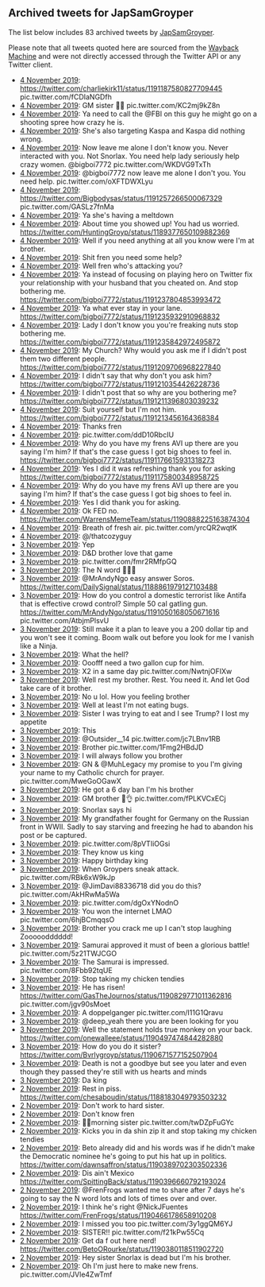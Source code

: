 ## Archived tweets for JapSamGroyper

The list below includes 83 archived tweets by
[JapSamGroyper](https://twitter.com/JapSamGroyper).

Please note that all tweets quoted here are sourced from the
[Wayback Machine](https://web.archive.org) and were not directly accessed through the Twitter API or
any Twitter client.

* [ 4 November 2019](https://web.archive.org/web/20191104110556/https://twitter.com/JapSamGroyper/status/1191306417245843456): https://twitter.com/charliekirk11/status/1191187580827709445  pic.twitter.com/fCDIaNGDfh <!--1191306417245843456-->
* [ 4 November 2019](https://web.archive.org/web/20191104104541/https://twitter.com/JapSamGroyper/status/1191302414965436416): GM sister 🤗🤗 pic.twitter.com/KC2mj9kZ8n <!--1191302414965436416-->
* [ 4 November 2019](https://web.archive.org/web/20191104101910/https://twitter.com/JapSamGroyper/status/1191296671352623104): Ya need to call the  @FBI  on this guy he might go on a shooting spree how crazy he is. <!--1191296671352623104-->
* [ 4 November 2019](https://web.archive.org/web/20191104102312/https://twitter.com/JapSamGroyper/status/1191296277209763840): She's also targeting Kaspa and Kaspa did nothing wrong. <!--1191296277209763840-->
* [ 4 November 2019](https://web.archive.org/web/20191104094139/https://twitter.com/JapSamGroyper/status/1191288682554085376): Now leave me alone I don't know you. Never interacted with you. Not Snorlax. You need help lady seriously help crazy women.  @bigboi7772  pic.twitter.com/WKDVG9TxTh <!--1191288682554085376-->
* [ 4 November 2019](https://web.archive.org/web/20191104085505/https://twitter.com/JapSamGroyper/status/1191276693383573504): @bigboi7772  now leave me alone I don't you. You need help. pic.twitter.com/oXFTDWXLyu <!--1191276693383573504-->
* [ 4 November 2019](https://web.archive.org/web/20191104075000/https://twitter.com/JapSamGroyper/status/1191259727918817280): https://twitter.com/Bigbodysas/status/1191257266500067329  pic.twitter.com/GASLz7fnMa <!--1191259727918817280-->
* [ 4 November 2019](https://web.archive.org/web/20191104074621/https://twitter.com/JapSamGroyper/status/1191254336438800384): Ya she's having a meltdown <!--1191254336438800384-->
* [ 4 November 2019](https://web.archive.org/web/20191104073713/https://twitter.com/JapSamGroyper/status/1191254186748342272): About time you showed up! You had us worried. https://twitter.com/HuntingGroyp/status/1189377650109882369 <!--1191254186748342272-->
* [ 4 November 2019](https://web.archive.org/web/20191104072930/https://twitter.com/JapSamGroyper/status/1191253726436048899): Well if you need anything at all you know were I'm at brother. <!--1191253726436048899-->
* [ 4 November 2019](https://web.archive.org/web/20191104073015/https://twitter.com/JapSamGroyper/status/1191253187493126144): Shit fren you need some help? <!--1191253187493126144-->
* [ 4 November 2019](https://web.archive.org/web/20191104071845/https://twitter.com/JapSamGroyper/status/1191252619009806336): Well fren who's attacking you? <!--1191252619009806336-->
* [ 4 November 2019](https://web.archive.org/web/20191104062753/https://twitter.com/JapSamGroyper/status/1191239887359377409): Ya instead of focusing on playing hero on Twitter fix your relationship with your husband that you cheated on. And stop bothering me. https://twitter.com/bigboi7772/status/1191237804853993472 <!--1191239887359377409-->
* [ 4 November 2019](https://web.archive.org/web/20191104074621/https://twitter.com/JapSamGroyper/status/1191254336438800384): Ya what ever stay in your lane.  https://twitter.com/bigboi7772/status/1191235932910968832 <!--1191236853770280960-->
* [ 4 November 2019](https://web.archive.org/web/20191104062013/https://twitter.com/JapSamGroyper/status/1191236320242229248): Lady I don't know you you're freaking nuts stop bothering me. https://twitter.com/bigboi7772/status/1191235842972495872 <!--1191236320242229248-->
* [ 4 November 2019](https://web.archive.org/web/20191104061554/https://twitter.com/JapSamGroyper/status/1191234936243507201): My Church? Why would you ask me if I didn't post them two different people. https://twitter.com/bigboi7772/status/1191209706968227840 <!--1191234936243507201-->
* [ 4 November 2019](https://web.archive.org/web/20191104060754/https://twitter.com/JapSamGroyper/status/1191234690172108806): I didn't say that why don't you ask him? https://twitter.com/bigboi7772/status/1191210354426228736 <!--1191234690172108806-->
* [ 4 November 2019](https://web.archive.org/web/20191104061314/https://twitter.com/JapSamGroyper/status/1191234544579399680): I didn't post that so why are you bothering me? https://twitter.com/bigboi7772/status/1191211396803039232 <!--1191234544579399680-->
* [ 4 November 2019](https://web.archive.org/web/20191104061815/https://twitter.com/JapSamGroyper/status/1191234177737220098): Suit yourself but I'm not him. https://twitter.com/bigboi7772/status/1191213456164368384 <!--1191234177737220098-->
* [ 4 November 2019](https://web.archive.org/web/20191104042304/https://twitter.com/JapSamGroyper/status/1191208185450778624): Thanks fren <!--1191208185450778624-->
* [ 4 November 2019](https://web.archive.org/web/20191104044315/https://twitter.com/JapSamGroyper/status/1191208098213416960): pic.twitter.com/ddD10RbcIU <!--1191208098213416960-->
* [ 4 November 2019](https://web.archive.org/web/20191104042950/https://twitter.com/JapSamGroyper/status/1191205723536949248): Why do you have my frens AVI up there are you saying I'm him? If that's the case guess I got big shoes to feel in. https://twitter.com/bigboi7772/status/1191176615931318273 <!--1191205723536949248-->
* [ 4 November 2019](https://web.archive.org/web/20191104041240/https://twitter.com/JapSamGroyper/status/1191205659695411205): Yes I did it was refreshing thank you for asking https://twitter.com/bigboi7772/status/1191175800348958725 <!--1191205659695411205-->
* [ 4 November 2019](https://web.archive.org/web/20191104041139/https://twitter.com/JapSamGroyper/status/1191205516644499456): Why do you have my frens AVI up there are you saying I'm him? If that's the case guess I got big shoes to feel in. <!--1191205516644499456-->
* [ 4 November 2019](https://web.archive.org/web/20191104043050/https://twitter.com/JapSamGroyper/status/1191205317402513408): Yes I did thank you for asking. <!--1191205317402513408-->
* [ 4 November 2019](https://web.archive.org/web/20191104020937/https://twitter.com/JapSamGroyper/status/1191173483994042368): Ok FED no. https://twitter.com/WarrensMemeTeam/status/1190888225163874304 <!--1191173483994042368-->
* [ 4 November 2019](https://web.archive.org/web/20191104021938/https://twitter.com/JapSamGroyper/status/1191172821763805186): Breath of fresh air. pic.twitter.com/yrcQR2wqtK <!--1191172821763805186-->
* [ 4 November 2019](https://web.archive.org/web/20191104012219/https://twitter.com/JapSamGroyper/status/1191160105888186368): @/thatcozyguy <!--1191160105888186368-->
* [ 3 November 2019](https://web.archive.org/web/20191103234937/https://twitter.com/JapSamGroyper/status/1191136278449836033): Yep <!--1191136278449836033-->
* [ 3 November 2019](https://web.archive.org/web/20191103234236/https://twitter.com/JapSamGroyper/status/1191136135226900481): D&D brother love that game <!--1191136135226900481-->
* [ 3 November 2019](https://web.archive.org/web/20191103235010/https://twitter.com/JapSamGroyper/status/1191135068451823622): pic.twitter.com/fmr2RMfpGQ <!--1191135068451823622-->
* [ 3 November 2019](https://web.archive.org/web/20191103234049/https://twitter.com/JapSamGroyper/status/1191134852650655745): The N word 🤣🤣🤣 <!--1191134852650655745-->
* [ 3 November 2019](https://web.archive.org/web/20191103233556/https://twitter.com/JapSamGroyper/status/1191133992684142593): @MrAndyNgo  easy answer Soros. https://twitter.com/DailySignal/status/1188861979127103488 <!--1191133992684142593-->
* [ 3 November 2019](https://web.archive.org/web/20191103232345/https://twitter.com/JapSamGroyper/status/1191130184927338497): How do you control a domestic terrorist like Antifa that is effective crowd control? Simple 50 cal gatling gun.  https://twitter.com/MrAndyNgo/status/1191050168050671616  pic.twitter.com/AtbjmPlsvU <!--1191130184927338497-->
* [ 3 November 2019](https://web.archive.org/web/20191103231528/https://twitter.com/JapSamGroyper/status/1191125246511898625): Still make it a plan to leave you a 200 dollar tip and you won't see it coming. Boom walk out before you look for me I vanish like a Ninja. <!--1191125246511898625-->
* [ 3 November 2019](https://web.archive.org/web/20191103224210/https://twitter.com/JapSamGroyper/status/1191121241823952898): What the hell? <!--1191121241823952898-->
* [ 3 November 2019](https://web.archive.org/web/20191103223341/https://twitter.com/JapSamGroyper/status/1191120419262287876): Ooofff need a two gallon cup for him. <!--1191120419262287876-->
* [ 3 November 2019](https://web.archive.org/web/20191103224545/https://twitter.com/JapSamGroyper/status/1191118827163181056): X2 in a same day pic.twitter.com/NwtnjOFIXw <!--1191118827163181056-->
* [ 3 November 2019](https://web.archive.org/web/20191103223308/https://twitter.com/JapSamGroyper/status/1191117581161304064): Well rest my brother. Rest. You need it. And let God take care of it brother. <!--1191118651123994624-->
* [ 3 November 2019](https://web.archive.org/web/20191103223308/https://twitter.com/JapSamGroyper/status/1191117581161304064): No u lol. How you feeling brother <!--1191117581161304064-->
* [ 3 November 2019](https://web.archive.org/web/20191103221817/https://twitter.com/JapSamGroyper/status/1191115796447145984): Well at least I'm not eating bugs. <!--1191116411478978561-->
* [ 3 November 2019](https://web.archive.org/web/20191103221817/https://twitter.com/JapSamGroyper/status/1191115796447145984): Sister I was trying to eat and I see Trump? I lost my appetite <!--1191115796447145984-->
* [ 3 November 2019](https://web.archive.org/web/20191103221207/https://twitter.com/JapSamGroyper/status/1191113629061517317): This <!--1191113629061517317-->
* [ 3 November 2019](https://web.archive.org/web/20191103220622/https://twitter.com/JapSamGroyper/status/1191112300247293953): @Outsider__14  pic.twitter.com/jc7LBnv1RB <!--1191112300247293953-->
* [ 3 November 2019](https://web.archive.org/web/20191103130818/https://twitter.com/JapSamGroyper/status/1190978104602382336): Brother pic.twitter.com/1Fmg2HBdJD <!--1190978104602382336-->
* [ 3 November 2019](https://web.archive.org/web/20191103124521/https://twitter.com/JapSamGroyper/status/1190970613508321283): I will always follow you brother <!--1190970613508321283-->
* [ 3 November 2019](https://web.archive.org/web/20191103123321/https://twitter.com/JapSamGroyper/status/1190968334428360704): GN &  @MuhLegacy  my promise to you I'm giving your name to my Catholic church for prayer. pic.twitter.com/MweGoOGawX <!--1190968334428360704-->
* [ 3 November 2019](https://web.archive.org/web/20191103122156/https://twitter.com/JapSamGroyper/status/1190962555528892418): He got a 6 day ban I'm his brother <!--1190963125295763457-->
* [ 3 November 2019](https://web.archive.org/web/20191103121949/https://twitter.com/JapSamGroyper/status/1190962934081609731): GM brother 🎣👌 pic.twitter.com/fPLKVCxECj <!--1190962934081609731-->
* [ 3 November 2019](https://web.archive.org/web/20191103122156/https://twitter.com/JapSamGroyper/status/1190962555528892418): Snorlax says hi <!--1190962555528892418-->
* [ 3 November 2019](https://web.archive.org/web/20191103122448/https://twitter.com/JapSamGroyper/status/1190961516679483392): My grandfather fought for Germany on the Russian front in WWII. Sadly to say starving and freezing he had to abandon his post or be captured. <!--1190961516679483392-->
* [ 3 November 2019](https://web.archive.org/web/20191103115534/https://twitter.com/JapSamGroyper/status/1190956832015241216): pic.twitter.com/8pVTIiOGsi <!--1190956832015241216-->
* [ 3 November 2019](https://web.archive.org/web/20191103111931/https://twitter.com/JapSamGroyper/status/1190950563145539585): They know us king <!--1190950563145539585-->
* [ 3 November 2019](https://web.archive.org/web/20191103105430/https://twitter.com/JapSamGroyper/status/1190943013389787137): Happy birthday king <!--1190943013389787137-->
* [ 3 November 2019](https://web.archive.org/web/20191103102647/https://twitter.com/JapSamGroyper/status/1190937965561696256): When Groypers sneak attack. pic.twitter.com/RBk6xW9kJp <!--1190937965561696256-->
* [ 3 November 2019](https://web.archive.org/web/20191103085238/https://twitter.com/JapSamGroyper/status/1190914371565703168): @JimDavi88336718  did you do this? pic.twitter.com/AkHRwMa5Wa <!--1190914371565703168-->
* [ 3 November 2019](https://web.archive.org/web/20191103090617/https://twitter.com/JapSamGroyper/status/1190913958808412160): pic.twitter.com/dgOxYNodnO <!--1190913958808412160-->
* [ 3 November 2019](https://web.archive.org/web/20191103065640/https://twitter.com/JapSamGroyper/status/1190885070208290822): You won the internet LMAO pic.twitter.com/6hjBCmqqsO <!--1190885070208290822-->
* [ 3 November 2019](https://web.archive.org/web/20191103064603/https://twitter.com/JapSamGroyper/status/1190881259460812801): Brother you crack me up I can't stop laughing Zooooodddddd! <!--1190881259460812801-->
* [ 3 November 2019](https://web.archive.org/web/20191103063710/https://twitter.com/JapSamGroyper/status/1190879553377329154): Samurai approved it must of been a glorious battle! pic.twitter.com/5z21TWJCGO <!--1190879553377329154-->
* [ 3 November 2019](https://web.archive.org/web/20191103063343/https://twitter.com/JapSamGroyper/status/1190877502308139008): The Samurai is impressed. pic.twitter.com/8Fbb92tqUE <!--1190877502308139008-->
* [ 3 November 2019](https://web.archive.org/web/20191103062511/https://twitter.com/JapSamGroyper/status/1190873999279919105): Stop taking my chicken tendies <!--1190873999279919105-->
* [ 3 November 2019](https://web.archive.org/web/20191103061931/https://twitter.com/JapSamGroyper/status/1190873512023429120): He has risen!  https://twitter.com/GasTheJournos/status/1190829771011362816  pic.twitter.com/jgv90sMoet <!--1190873512023429120-->
* [ 3 November 2019](https://web.archive.org/web/20191103060959/https://twitter.com/JapSamGroyper/status/1190872208735760386): A doppelganger pic.twitter.com/I11G1Qravu <!--1190872208735760386-->
* [ 3 November 2019](https://web.archive.org/web/20191103055855/https://twitter.com/JapSamGroyper/status/1190869693604626432): @deep_yeah  there you are been looking for you <!--1190869693604626432-->
* [ 3 November 2019](https://web.archive.org/web/20191103055109/https://twitter.com/JapSamGroyper/status/1190868575906480128): Well the statement holds true monkey on your back. https://twitter.com/onewalleee/status/1190497474844282880 <!--1190868575906480128-->
* [ 3 November 2019](https://web.archive.org/web/20191103051711/https://twitter.com/JapSamGroyper/status/1190857483226509313): How do you do it sister? https://twitter.com/Bvrlygroyp/status/1190671577152507904 <!--1190857483226509313-->
* [ 3 November 2019](https://web.archive.org/web/20191103051747/https://twitter.com/JapSamGroyper/status/1190857302129070080): Death is not a goodbye but see you later and even though they passed they're still with us hearts and minds <!--1190857302129070080-->
* [ 3 November 2019](https://web.archive.org/web/20191103033502/https://twitter.com/JapSamGroyper/status/1190831199750541313): Da king <!--1190831199750541313-->
* [ 2 November 2019](https://web.archive.org/web/20191102135801/https://twitter.com/JapSamGroyper/status/1190615088090075136): Rest in piss. https://twitter.com/chesaboudin/status/1188183049793503232 <!--1190615088090075136-->
* [ 2 November 2019](https://web.archive.org/web/20191102134048/https://twitter.com/JapSamGroyper/status/1190614172939112449): Don't work to hard sister. <!--1190614172939112449-->
* [ 2 November 2019](https://web.archive.org/web/20191102130343/https://twitter.com/JapSamGroyper/status/1190607869084721153): Don't know fren <!--1190611741954068482-->
* [ 2 November 2019](https://web.archive.org/web/20191102125753/https://twitter.com/JapSamGroyper/status/1190608739105030145): 🤗🤗morning sister pic.twitter.com/twDZpFuGYc <!--1190608739105030145-->
* [ 2 November 2019](https://web.archive.org/web/20191102130343/https://twitter.com/JapSamGroyper/status/1190607869084721153): Kicks you in da shin zip it and stop taking my chicken tendies <!--1190607869084721153-->
* [ 2 November 2019](https://web.archive.org/web/20191102124130/https://twitter.com/JapSamGroyper/status/1190605618811326465): Beto already did and his words was if he didn't make the Democratic nominee he's going to put his hat up in politics. https://twitter.com/dawnsaffron/status/1190389702303502336 <!--1190605618811326465-->
* [ 2 November 2019](https://web.archive.org/web/20191102123944/https://twitter.com/JapSamGroyper/status/1190605424560463872): Dis ain't Mexico  https://twitter.com/SpittingBack/status/1190396660792193024 <!--1190605424560463872-->
* [ 2 November 2019](https://web.archive.org/web/20191102122658/https://twitter.com/JapSamGroyper/status/1190604084773965824): @FrenFrogs  wanted me to share after 7 days he's going to say the N word lots and lots of times over and over. <!--1190604084773965824-->
* [ 2 November 2019](https://web.archive.org/web/20191102120551/https://twitter.com/JapSamGroyper/status/1190597042281693184): I think he's right  @NickJFuentes  https://twitter.com/FrenFrogs/status/1190466178658910208 <!--1190597042281693184-->
* [ 2 November 2019](https://web.archive.org/web/20191102120007/https://twitter.com/JapSamGroyper/status/1190593489685241856): I missed you too pic.twitter.com/3y1ggQM6YJ <!--1190593881001185288-->
* [ 2 November 2019](https://web.archive.org/web/20191102120007/https://twitter.com/JapSamGroyper/status/1190593489685241856): SISTER!! pic.twitter.com/f21kPw55Cq <!--1190593489685241856-->
* [ 2 November 2019](https://web.archive.org/web/20191102113024/https://twitter.com/JapSamGroyper/status/1190588102311436288): Get da f out here nerd! https://twitter.com/BetoORourke/status/1190380118511902720 <!--1190588102311436288-->
* [ 2 November 2019](https://web.archive.org/web/20191102110756/https://twitter.com/JapSamGroyper/status/1190581037174153216): Hey sister Snorlax is dead but I'm his brother. <!--1190581037174153216-->
* [ 2 November 2019](https://web.archive.org/web/20191102102751/https://twitter.com/JapSamGroyper/status/1190573322704056320): Oh I'm just here to make new frens. pic.twitter.com/JVle4ZwTmf <!--1190573322704056320-->
